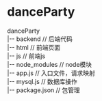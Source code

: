 # danceParty
danceParty  <br />
|-- backend // 后端代码 <br />
|-- html // 前端页面 <br />
|-- js // 前端js <br />
|-- node_modules // node模块 <br />
|-- app.js // 入口文件，请求映射 <br />
|-- mysql.js // 数据库操作 <br />
|-- package.json // 包管理 <br />
